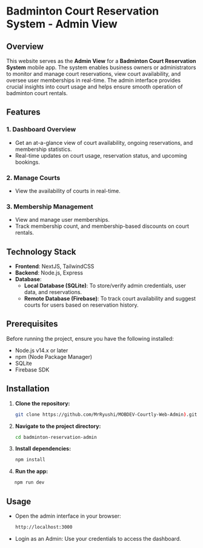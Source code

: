 # Badminton Court Reservation System - Admin View

## Overview

This website serves as the **Admin View** for a **Badminton Court Reservation System** mobile app. The system enables business owners or administrators to monitor and manage court reservations, view court availability, and oversee user memberships in real-time. The admin interface provides crucial insights into court usage and helps ensure smooth operation of badminton court rentals.

## Features

### 1. **Dashboard Overview**
   - Get an at-a-glance view of court availability, ongoing reservations, and membership statistics.
   - Real-time updates on court usage, reservation status, and upcoming bookings.

### 2. **Manage Courts**
   - View the availability of courts in real-time.

### 3. **Membership Management**
   - View and manage user memberships.
   - Track membership count, and membership-based discounts on court rentals.

## Technology Stack

- **Frontend**: NextJS, TailwindCSS
- **Backend**: Node.js, Express
- **Database**:
  - **Local Database (SQLite)**: To store/verify admin credentials, user data, and reservations.
  - **Remote Database (Firebase)**: To track court availability and suggest courts for users based on reservation history.
  
## Prerequisites

Before running the project, ensure you have the following installed:

- Node.js v14.x or later
- npm (Node Package Manager)
- SQLite
- Firebase SDK

## Installation

1. **Clone the repository:**
   ```bash
   git clone https://github.com/MrRyushi/MOBDEV-Courtly-Web-Admin).git
   ```
2. **Navigate to the project directory:**
   ```bash
   cd badminton-reservation-admin
   ```
3. **Install dependencies:**
   ```bash
   npm install
   ```
4. **Run the app:**
```bash
   npm run dev
   ```

## Usage
- Open the admin interface in your browser:
  ```bash
  http://localhost:3000
  ```
- Login as an Admin: Use your credentials to access the dashboard.
  
